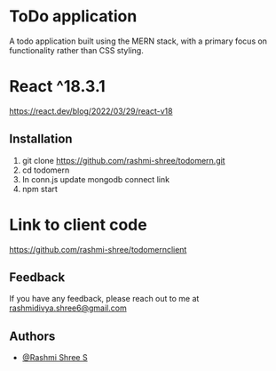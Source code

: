 # ToDo application

A todo application built using the MERN stack, with a primary focus on functionality rather than CSS styling.


# React ^18.3.1

https://react.dev/blog/2022/03/29/react-v18



## Installation

1. git clone https://github.com/rashmi-shree/todomern.git
2. cd todomern
3. In conn.js update mongodb connect link 
3. npm start

# Link to client code
https://github.com/rashmi-shree/todomernclient

## Feedback

If you have any feedback, please reach out to me at rashmidivya.shree6@gmail.com


## Authors

- [@Rashmi Shree S](https://github.com/rashmi-shree)

